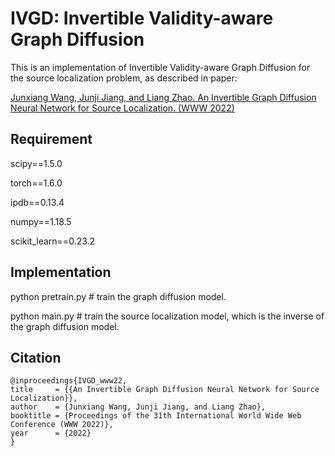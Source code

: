 
# IVGD: Invertible Validity-aware Graph Diffusion

This is an implementation of Invertible Validity-aware Graph Diffusion for the source localization problem, as described in paper:

[Junxiang Wang, Junji Jiang, and Liang Zhao. An Invertible Graph Diffusion Neural Network for Source Localization. (WWW 2022)](https://arxiv.org/abs/2206.09214)

## Requirement

scipy==1.5.0

torch==1.6.0

ipdb==0.13.4

numpy==1.18.5

scikit_learn==0.23.2

## Implementation

python pretrain.py # train the graph diffusion model.

python main.py # train the source localization model, which is the inverse of the graph diffusion model. 

## Citation

	@inproceedings{IVGD_www22,
    title     = {{An Invertible Graph Diffusion Neural Network for Source Localization}},
    author    = {Junxiang Wang, Junji Jiang, and Liang Zhao},
    booktitle = {Proceedings of the 31th International World Wide Web Conference (WWW 2022)},
    year      = {2022}
    }  
